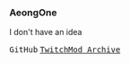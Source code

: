 ### AeongOne

I don't have an idea

<kbd>GitHub</kbd> <kbd><a href="//twitchmod.aeong.one">TwitchMod Archive</a></kbd>

